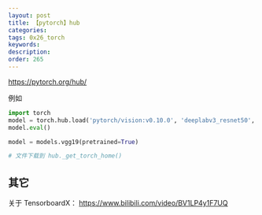 ```yaml
---
layout: post
title: 【pytorch】hub
categories:
tags: 0x26_torch
keywords:
description:
order: 265
---
```




https://pytorch.org/hub/


例如

```python
import torch
model = torch.hub.load('pytorch/vision:v0.10.0', 'deeplabv3_resnet50', pretrained=True)
model.eval()
```




```python
model = models.vgg19(pretrained=True)

# 文件下载到 hub._get_torch_home()
```


## 其它

关于 TensorboardX： https://www.bilibili.com/video/BV1LP4y1F7UQ
